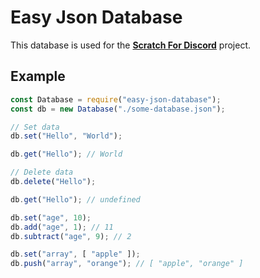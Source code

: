 # Easy Json Database

This database is used for the **[Scratch For Discord](https://github.com/Androz2091/scratch-for-discord)** project.

## Example

```js
const Database = require("easy-json-database");
const db = new Database("./some-database.json");

// Set data
db.set("Hello", "World");

db.get("Hello"); // World

// Delete data
db.delete("Hello");

db.get("Hello"); // undefined

db.set("age", 10);
db.add("age", 1); // 11
db.subtract("age", 9); // 2

db.set("array", [ "apple" ]);
db.push("array", "orange"); // [ "apple", "orange" ]
```
